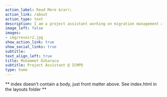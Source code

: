 ```yaml
---
action_label: Read More &rarr;
action_link: /about
action_type: text
description: I am a project assistant working on migration management and border security at the International Centre for Migration Policy Development. 
image_left: false
images:
- img/revoir2.jpg
show_action_link: true
show_social_links: true
subtitle: 
text_align_left: true
title: Muhammet Özkaraca
subtitle: Project Assistant @ ICMPD
type: home
---
```


** index doesn't contain a body, just front matter above.
See index.html in the layouts folder **
